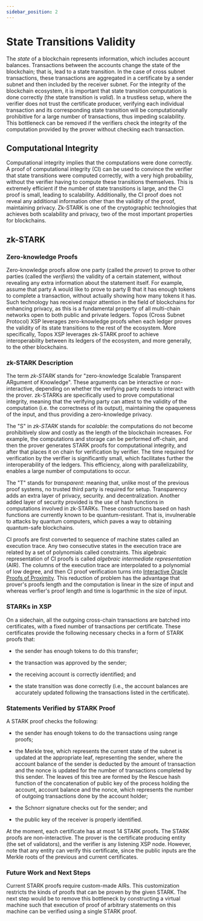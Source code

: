 ```yaml
---
sidebar_position: 2
---
```


# State Transitions Validity

The _state_ of a blockchain represents information, which includes account balances. Transactions between the accounts change the state of the blockchain; that is, lead to a state transition. In the case of cross subnet transactions, these transactions are aggregated in a certificate by a sender subnet and then included by the receiver subnet. For the integrity of the blockchain ecosystem, it is important that state transition computation is done correctly (the state transition is _valid_). In a trustless setup, where the verifier does not trust the certificate producer, verifying each individual transaction and its corresponding state transition will be computationally prohibitive for a large number of transactions, thus impeding scalability. This bottleneck can be removed if the verifiers check the integrity of the computation provided by the prover without checking each transaction.

## Computational Integrity

Computational integrity implies that the computations were done correctly. A proof of computational integrity (CI) can be used to convince the verifier that state transitions were computed correctly, with a very high probability, without the verifier having to compute
these transitions themselves. This is extremely efficient if the number of state transitions is large, and the CI proof is small, leading to scalability. Additionally, the CI proof does not reveal
any additional information other than the validity of the proof, maintaining privacy. Zk-STARK is one of the cryptographic technologies that achieves both scalability and privacy, two of the most important properties for blockchains.

## zk-STARK

### Zero-knowledge Proofs

Zero-knowledge proofs allow one party (called the _prover_) to prove to other parties (called the _verifiers_) the validity of a certain statement, without revealing any extra information about the statement itself. For example, assume that party A would like to prove to party
B that it has enough tokens to complete a transaction, without actually showing how many tokens it has. Such technology has received major attention in the field of blockchains for enhancing privacy, as this is a fundamental property of all multi-chain networks open to
both public and private ledgers. Topos (Cross Subnet Protocol) XSP leverages zero-knowledge proofs when each ledger proves the validity of its state transitions to the rest of the ecosystem. More specifically, Topos XSP leverages zk-STARK proof to achieve interoperability between its ledgers of the ecosystem, and more generally, to the other blockchains.

### zk-STARK Description

The term _zk-STARK_ stands for "zero-knowledge Scalable Transparent ARgument of Knowledge". These arguments can be interactive or non-interactive, depending on whether the verifying party needs to interact with the prover. zk-STARKs are specifically used to prove computational integrity, meaning that the verifying party can attest to the validity of the computation (i.e. the correctness of its output), maintaining the opaqueness of the input, and thus providing a zero-knowledge privacy.

The "S" in _zk-STARK_ stands for _scalable_: the computations do not become prohibitively slow and costly as the length of the blockchain increases. For example, the computations and storage can be performed off-chain, and then the prover generates STARK proofs for computational integrity, and after that places it on chain for verification by verifier. The time required for verification by the verifier is significantly small, which facilitates further the interoperability of the ledgers. This efficiency, along with parallelizability, enables a large number of computations to occur.

The "T" stands for _transparent_: meaning that, unlike most of the previous proof systems, no trusted third party is required for setup. Transparency adds an extra layer of privacy, security. and decentralization. Another added layer of security provided is the use of hash functions in computations involved in zk-STARKs. These constructions based on hash functions are currently known to be quantum-resistant. That is, invulnerable to attacks by quantum computers, which paves a way to obtaining quantum-safe blockchains.

CI proofs are first converted to sequence of machine states called an execution trace. Any two consecutive states in the execution trace are related by a set of polynomials called constraints. This algebraic representation of CI proofs is called _algebraic intermediate representation_ (AIR). The columns of the execution trace are interpolated to a polynomial of low degree, and then CI proof verification turns into [Interactive Oracle Proofs of Proximity](https://eccc.weizmann.ac.il/report/2017/134/download/). This reduction of problem has the advantage that prover's proofs length and the computation is linear in the size of input and whereas verfier's proof length and time is logarthmic in the size of input.

### STARKs in XSP

On a sidechain, all the outgoing cross-chain transactions are batched into certificates, with a fixed number of transactions per certificate. These certificates provide the following necessary checks in a form of STARK proofs that:

- the sender has enough tokens to do this transfer;

- the transaction was approved by the sender;

- the receiving account is correctly identified; and

- the state transition was done correctly (i.e., the account balances are accurately updated following the transactions listed in the certificate).

### Statements Verified by STARK Proof

A STARK proof checks the following:

- the sender has enough tokens to do the transactions using range proofs;

- the Merkle tree, which represents the current state of the subnet is updated at the appropriate leaf, representing the sender, where the account balance of the sender is deducted by the amount of transaction and the nonce is updated for the number of transactions completed by this sender. The leaves of this tree are formed by the Rescue hash function of the concatenation of public key of the process holding the account, account balance and the nonce, which represents the number of outgoing transactions done by the account holder;

- the Schnorr signature checks out for the sender; and

- the public key of the receiver is properly identified.

At the moment, each certificate has at most 14 STARK proofs. The STARK proofs are non-interactive. The prover is the certificate producing entity (the set of validators), and the verifier is any listening XSP node. However, note that any entity can verify this certificate, since the public inputs are the Merkle roots of the previous and current certificates.

### Future Work and Next Steps

Current STARK proofs require custom-made AIRs. This customization restricts the kinds of proofs that can be proven by the given STARK. The next step would be to remove this bottleneck by constructing a virtual machine such that execution of proof of arbitrary statements on this machine can be verified using a single STARK proof.
